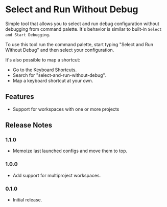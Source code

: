 # Select and Run Without Debug

Simple tool that allows you to select and run debug configuration without debugging from command palette. It's
behavior is similar to built-in `Select and Start Debugging`.

To use this tool run the command palette, start typing "Select and Run Without Debug" and then select your
configuration.

It's also possible to map a shortcut:

- Go to the Keyboard Shortcuts.
- Search for "select-and-run-without-debug".
- Map a keyboard shortcut at your own.

## Features

- Support for workspaces with one or more projects

## Release Notes

### 1.1.0
- Memoize last launched configs and move them to top.

### 1.0.0
- Add support for multiproject workspaces.

### 0.1.0
- Initial release.
